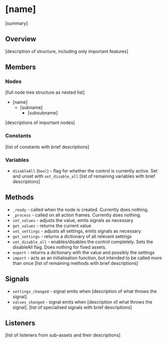 # [name]
[summary]
## Overview
[description of structure, including only important features]

## Members
### Nodes
[full node tree structure as nested list]
* [name]
	* [subname]
		* [subsubname]

[descriptions of important nodes]

### Constants
[list of constants with brief descriptions]

### Variables
* `disableAll` (`bool`) - flag for whether the control is currently active. Set 
and unset with `set_disable_all`
[list of remaining variables with brief descriptions]

## Methods
* `_ready` - called when the node is created. Currently does nothing.
* `_process` - called on all action frames. Currently does nothing.
* `set_values` - adjusts the value, emits signals as necessary
* `get_values` - returns the current value
* `set_settings` - adjusts all settings, emits signals as necessary
* `get_settings` - returns a dictionary of all relevant settings
* `set_disable_all` - enables/disables the control completely. Sets the
disableAll flag. Does nothing for fixed assets.
* `export` - returns a dictionary with the value and possibly the settings
* `import` - acts as an initialisation function, but intended to be called more 
than once
[list of remaining methods with brief descriptions]

## Signals
* `settings_changed` - signal emits when [description of what throws the signal].
* `values_changed` - signal emits when [description of what throws the signal].
[list of specialised signals with brief descriptions]

## Listeners
[list of listeners from sub-assets and their descriptions]
